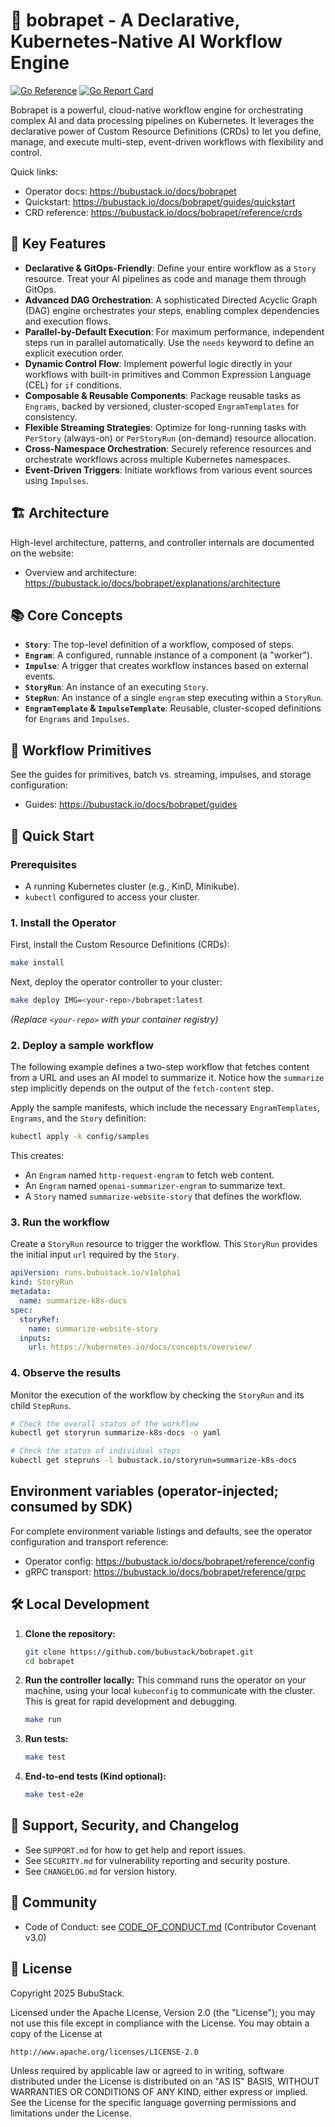 # 🤖 bobrapet - A Declarative, Kubernetes-Native AI Workflow Engine
[![Go Reference](https://pkg.go.dev/badge/github.com/bubustack/bobrapet.svg)](https://pkg.go.dev/github.com/bubustack/bobrapet)
[![Go Report Card](https://goreportcard.com/badge/github.com/bubustack/bobrapet)](https://goreportcard.com/report/github.com/bubustack/bobrapet)

Bobrapet is a powerful, cloud-native workflow engine for orchestrating complex AI and data processing pipelines on Kubernetes. It leverages the declarative power of Custom Resource Definitions (CRDs) to let you define, manage, and execute multi-step, event-driven workflows with flexibility and control.

Quick links:
- Operator docs: https://bubustack.io/docs/bobrapet
- Quickstart: https://bubustack.io/docs/bobrapet/guides/quickstart
- CRD reference: https://bubustack.io/docs/bobrapet/reference/crds

## 🌟 Key Features

- **Declarative & GitOps-Friendly**: Define your entire workflow as a `Story` resource. Treat your AI pipelines as code and manage them through GitOps.
- **Advanced DAG Orchestration**: A sophisticated Directed Acyclic Graph (DAG) engine orchestrates your steps, enabling complex dependencies and execution flows.
- **Parallel-by-Default Execution**: For maximum performance, independent steps run in parallel automatically. Use the `needs` keyword to define an explicit execution order.
- **Dynamic Control Flow**: Implement powerful logic directly in your workflows with built-in primitives and Common Expression Language (CEL) for `if` conditions.
- **Composable & Reusable Components**: Package reusable tasks as `Engrams`, backed by versioned, cluster-scoped `EngramTemplates` for consistency.
- **Flexible Streaming Strategies**: Optimize for long-running tasks with `PerStory` (always-on) or `PerStoryRun` (on-demand) resource allocation.
- **Cross-Namespace Orchestration**: Securely reference resources and orchestrate workflows across multiple Kubernetes namespaces.
- **Event-Driven Triggers**: Initiate workflows from various event sources using `Impulses`.

## 🏗️ Architecture

High-level architecture, patterns, and controller internals are documented on the website:
- Overview and architecture: https://bubustack.io/docs/bobrapet/explanations/architecture

## 📚 Core Concepts

- **`Story`**: The top-level definition of a workflow, composed of steps.
- **`Engram`**: A configured, runnable instance of a component (a "worker").
- **`Impulse`**: A trigger that creates workflow instances based on external events.
- **`StoryRun`**: An instance of an executing `Story`.
- **`StepRun`**: An instance of a single `engram` step executing within a `StoryRun`.
- **`EngramTemplate` & `ImpulseTemplate`**: Reusable, cluster-scoped definitions for `Engrams` and `Impulses`.

## 🧰 Workflow Primitives

See the guides for primitives, batch vs. streaming, impulses, and storage configuration:
- Guides: https://bubustack.io/docs/bobrapet/guides

## 🚀 Quick Start

### Prerequisites
- A running Kubernetes cluster (e.g., KinD, Minikube).
- `kubectl` configured to access your cluster.

### 1. Install the Operator

First, install the Custom Resource Definitions (CRDs):
```bash
make install
```

Next, deploy the operator controller to your cluster:
```bash
make deploy IMG=<your-repo>/bobrapet:latest
```
*(Replace `<your-repo>` with your container registry)*

### 2. Deploy a sample workflow

The following example defines a two-step workflow that fetches content from a URL and uses an AI model to summarize it. Notice how the `summarize` step implicitly depends on the output of the `fetch-content` step.

Apply the sample manifests, which include the necessary `EngramTemplates`, `Engrams`, and the `Story` definition:
```bash
kubectl apply -k config/samples
```

This creates:
- An `Engram` named `http-request-engram` to fetch web content.
- An `Engram` named `openai-summarizer-engram` to summarize text.
- A `Story` named `summarize-website-story` that defines the workflow.

### 3. Run the workflow

Create a `StoryRun` resource to trigger the workflow. This `StoryRun` provides the initial input `url` required by the `Story`.

```yaml
apiVersion: runs.bubustack.io/v1alpha1
kind: StoryRun
metadata:
  name: summarize-k8s-docs
spec:
  storyRef:
    name: summarize-website-story
  inputs:
    url: https://kubernetes.io/docs/concepts/overview/
```

### 4. Observe the results

Monitor the execution of the workflow by checking the `StoryRun` and its child `StepRuns`.

```bash
# Check the overall status of the workflow
kubectl get storyrun summarize-k8s-docs -o yaml

# Check the status of individual steps
kubectl get stepruns -l bubustack.io/storyrun=summarize-k8s-docs
```

## Environment variables (operator-injected; consumed by SDK)

For complete environment variable listings and defaults, see the operator configuration and transport reference:
- Operator config: https://bubustack.io/docs/bobrapet/reference/config
- gRPC transport: https://bubustack.io/docs/bobrapet/reference/grpc

## 🛠️ Local Development

1.  **Clone the repository:**
    ```bash
    git clone https://github.com/bubustack/bobrapet.git
    cd bobrapet
    ```

2.  **Run the controller locally:**
    This command runs the operator on your machine, using your local `kubeconfig` to communicate with the cluster. This is great for rapid development and debugging.
    ```bash
    make run
    ```

3.  **Run tests:**
    ```bash
    make test
    ```

4.  **End-to-end tests (Kind optional):**
    ```bash
    make test-e2e
    ```

## 📢 Support, Security, and Changelog

- See `SUPPORT.md` for how to get help and report issues.
- See `SECURITY.md` for vulnerability reporting and security posture.
- See `CHANGELOG.md` for version history.

## 🤝 Community

- Code of Conduct: see [CODE_OF_CONDUCT.md](./CODE_OF_CONDUCT.md) (Contributor Covenant v3.0)

## 📄 License

Copyright 2025 BubuStack.

Licensed under the Apache License, Version 2.0 (the "License");
you may not use this file except in compliance with the License.
You may obtain a copy of the License at

    http://www.apache.org/licenses/LICENSE-2.0

Unless required by applicable law or agreed to in writing, software
distributed under the License is distributed on an "AS IS" BASIS,
WITHOUT WARRANTIES OR CONDITIONS OF ANY KIND, either express or implied.
See the License for the specific language governing permissions and
limitations under the License.

